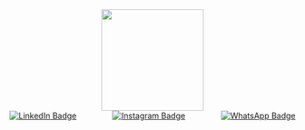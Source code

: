 <div id="header" align="center">
  <img src="https://i.giphy.com/media/v1.Y2lkPTc5MGI3NjExcXphMG04NHJsYzdxYm9qN3E0ZGpobTNrYWxjbm1rdHJpMnI3dXU4NiZlcD12MV9pbnRlcm5hbF9naWZfYnlfaWQmY3Q9Zw/RbtJJPft2P7rcpbBdb/giphy.gif" width="180"/>
  <div id="badges" style="display:flex; justify-content: space-between; align-items:center;">
  <a href="https://www.linkedin.com/in/mohtashimkhan17/">
    <img src="https://img.shields.io/badge/LinkedIn-blue?style=for-the-badge&logo=linkedin&logoColor=white" alt="LinkedIn Badge"/>
  </a>
  <a href="https://www.instagram.com/_.its_me_mariooo._/">
    <img src="https://img.shields.io/badge/Instagram-red?style=for-the-badge&logo=instagram&logoColor=white" alt="Instagram Badge"/>
  </a>
  <a href="https://api.whatsapp.com/send/?phone=%2B92282359199&text&type=phone_number&app_absent=0">
    <img src="https://img.shields.io/badge/WhatsApp-lime?style=for-the-badge&logo=whatsapp&logoColor=white" alt="WhatsApp Badge"/>
  </a>
</div>
  <img src="https://komarev.com/ghpvc/?username=Kunzete&style=flat-square&color=blue" alt=""/>
</div>
